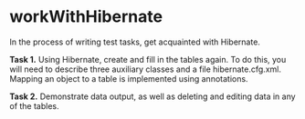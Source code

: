 # workWithHibernate
In the process of writing test tasks, get acquainted with Hibernate.

**Task 1.**
Using Hibernate, create and fill in the tables again. To do this, you will need to describe three auxiliary classes and a file hibernate.cfg.xml. Mapping an object to a table is implemented using annotations.

**Task 2.**
Demonstrate data output, as well as deleting and editing data in any of the tables.
